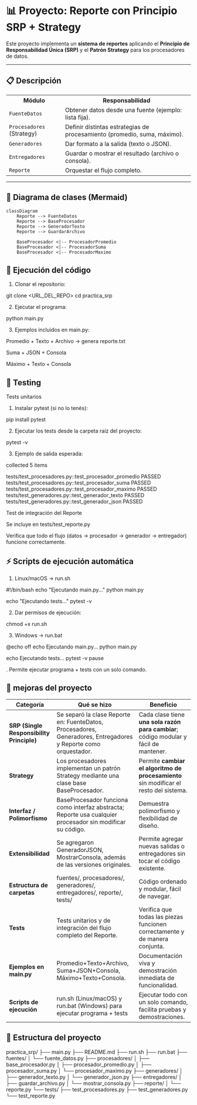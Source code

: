 # 📊 Proyecto: Reporte con Principio SRP + Strategy

Este proyecto implementa un **sistema de reportes** aplicando el **Principio de Responsabilidad Única (SRP)** y el **Patrón Strategy** para los procesadores de datos.

---

## 📋 Descripción

<table>
  <tr>
    <th>Módulo</th>
    <th>Responsabilidad</th>
  </tr>
  <tr>
    <td><code>FuenteDatos</code></td>
    <td>Obtener datos desde una fuente (ejemplo: lista fija).</td>
  </tr>
  <tr>
    <td><code>Procesadores</code> (Strategy)</td>
    <td>Definir distintas estrategias de procesamiento (promedio, suma, máximo).</td>
  </tr>
  <tr>
    <td><code>Generadores</code></td>
    <td>Dar formato a la salida (texto o JSON).</td>
  </tr>
  <tr>
    <td><code>Entregadores</code></td>
    <td>Guardar o mostrar el resultado (archivo o consola).</td>
  </tr>
  <tr>
    <td><code>Reporte</code></td>
    <td>Orquestar el flujo completo.</td>
  </tr>
</table>

---

## 🧩 Diagrama de clases (Mermaid)

```mermaid
classDiagram
    Reporte --> FuenteDatos
    Reporte --> BaseProcesador
    Reporte --> GeneradorTexto
    Reporte --> GuardarArchivo

    BaseProcesador <|-- ProcesadorPromedio
    BaseProcesador <|-- ProcesadorSuma
    BaseProcesador <|-- ProcesadorMaximo
```

## 🚀 Ejecución del código

1. Clonar el repositorio:

git clone <URL_DEL_REPO>
cd practica_srp

2. Ejecutar el programa:

python main.py

3. Ejemplos incluidos en main.py:

Promedio + Texto + Archivo → genera reporte.txt

Suma + JSON + Consola

Máximo + Texto + Consola

## 🧪 Testing
Tests unitarios

1. Instalar pytest (si no lo tenés):

pip install pytest

2. Ejecutar los tests desde la carpeta raíz del proyecto:

pytest -v

3. Ejemplo de salida esperada:

collected 5 items

tests/test_procesadores.py::test_procesador_promedio PASSED
tests/test_procesadores.py::test_procesador_suma PASSED
tests/test_procesadores.py::test_procesador_maximo PASSED
tests/test_generadores.py::test_generador_texto PASSED
tests/test_generadores.py::test_generador_json PASSED

Test de integración del Reporte

Se incluye en tests/test_reporte.py

Verifica que todo el flujo (datos → procesador → generador → entregador) funcione correctamente.

## ⚡ Scripts de ejecución automática
1. Linux/macOS → run.sh

#!/bin/bash
echo "Ejecutando main.py..."
python main.py

echo "Ejecutando tests..."
pytest -v

2. Dar permisos de ejecución:

chmod +x run.sh

3. Windows → run.bat

@echo off
echo Ejecutando main.py...
python main.py

echo Ejecutando tests...
pytest -v
pause

. Permite ejecutar programa + tests con un solo comando.

## 📌 mejoras del proyecto
<table> <thead> <tr> <th>Categoría</th> <th>Qué se hizo</th> <th>Beneficio</th> </tr> </thead> <tbody> <tr> <td><strong>SRP (Single Responsibility Principle)</strong></td> <td>Se separó la clase Reporte en: FuenteDatos, Procesadores, Generadores, Entregadores y Reporte como orquestador.</td> <td>Cada clase tiene <strong>una sola razón para cambiar</strong>; código modular y fácil de mantener.</td> </tr> <tr> <td><strong>Strategy</strong></td> <td>Los procesadores implementan un patrón Strategy mediante una clase base BaseProcesador.</td> <td>Permite <strong>cambiar el algoritmo de procesamiento</strong> sin modificar el resto del sistema.</td> </tr> <tr> <td><strong>Interfaz / Polimorfismo</strong></td> <td>BaseProcesador funciona como interfaz abstracta; Reporte usa cualquier procesador sin modificar su código.</td> <td>Demuestra polimorfismo y flexibilidad de diseño.</td> </tr> <tr> <td><strong>Extensibilidad</strong></td> <td>Se agregaron GeneradorJSON, MostrarConsola, además de las versiones originales.</td> <td>Permite agregar nuevas salidas o entregadores sin tocar el código existente.</td> </tr> <tr> <td><strong>Estructura de carpetas</strong></td> <td>fuentes/, procesadores/, generadores/, entregadores/, reporte/, tests/</td> <td>Código ordenado y modular, fácil de navegar.</td> </tr> <tr> <td><strong>Tests</strong></td> <td>Tests unitarios y de integración del flujo completo del Reporte.</td> <td>Verifica que todas las piezas funcionen correctamente y de manera conjunta.</td> </tr> <tr> <td><strong>Ejemplos en main.py</strong></td> <td>Promedio+Texto+Archivo, Suma+JSON+Consola, Máximo+Texto+Consola.</td> <td>Documentación viva y demostración inmediata de funcionalidad.</td> </tr> <tr> <td><strong>Scripts de ejecución</strong></td> <td>run.sh (Linux/macOS) y run.bat (Windows) para ejecutar programa + tests</td> <td>Ejecutar todo con un solo comando, facilita pruebas y demostraciones.</td> </tr> </tbody> </table>

## 📂 Estructura del proyecto

practica_srp/
├── main.py
├── README.md
├── run.sh
├── run.bat
├── fuentes/
│   └── fuente_datos.py
├── procesadores/
│   ├── base_procesador.py
│   ├── procesador_promedio.py
│   ├── procesador_suma.py
│   └── procesador_maximo.py
├── generadores/
│   ├── generador_texto.py
│   └── generador_json.py
├── entregadores/
│   ├── guardar_archivo.py
│   └── mostrar_consola.py
├── reporte/
│   └── reporte.py
└── tests/
    ├── test_procesadores.py
    ├── test_generadores.py
    └── test_reporte.py
